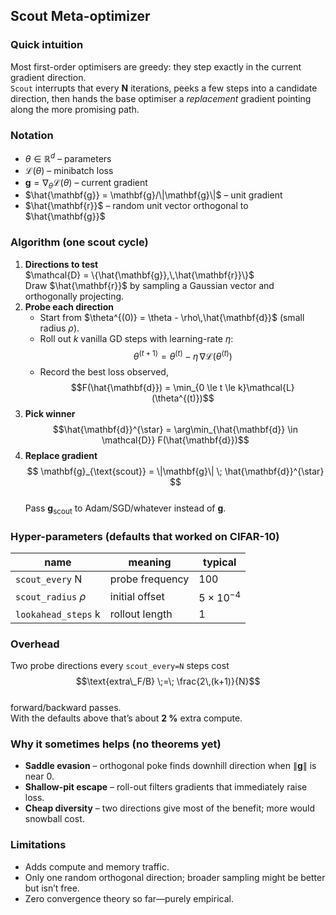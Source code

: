 ## Scout Meta-optimizer

### Quick intuition
Most first-order optimisers are greedy: they step exactly in the current gradient direction.  
`Scout` interrupts that every **N** iterations, peeks a few steps into a candidate direction, then hands the base optimiser a *replacement* gradient pointing along the more promising path.

### Notation
* $\theta \in \mathbb{R}^{d}$ – parameters  
* $\mathcal{L}(\theta)$ – minibatch loss  
* $\mathbf{g} = \nabla_{\theta}\mathcal{L}(\theta)$ – current gradient  
* $\hat{\mathbf{g}} = \mathbf{g}/\|\mathbf{g}\|$ – unit gradient  
* $\hat{\mathbf{r}}$ – random unit vector orthogonal to $\hat{\mathbf{g}}$

### Algorithm (one scout cycle)
1. **Directions to test**  
   $\mathcal{D} = \{\hat{\mathbf{g}},\,\hat{\mathbf{r}}\}$  
   Draw $\hat{\mathbf{r}}$ by sampling a Gaussian vector and orthogonally projecting.
2. **Probe each direction**  
   * Start from $\theta^{(0)} = \theta - \rho\,\hat{\mathbf{d}}$ (small radius $\rho$).  
   * Roll out $k$ vanilla GD steps with learning-rate $\eta$:  
     $$\theta^{(t+1)} = \theta^{(t)} - \eta\,\nabla\mathcal{L}(\theta^{(t)})$$
   * Record the best loss observed,  
     $$F(\hat{\mathbf{d}}) = \min_{0 \le t \le k}\mathcal{L}(\theta^{(t)})$$
3. **Pick winner**  
   $$\hat{\mathbf{d}}^{\star} = \arg\min_{\hat{\mathbf{d}} \in \mathcal{D}} F(\hat{\mathbf{d}})$$
4. **Replace gradient**   
$$
\mathbf{g}_{\text{scout}} = \|\mathbf{g}\| \; \hat{\mathbf{d}}^{\star}
$$  
Pass $\mathbf{g}_{\text{scout}}$ to Adam/SGD/whatever instead of $\mathbf{g}$.


### Hyper-parameters (defaults that worked on CIFAR-10)
| name            | meaning                    | typical |
|-----------------|----------------------------|---------|
| `scout_every` N | probe frequency            | 100     |
| `scout_radius` $\rho$ | initial offset           | $5\times10^{-4}$ |
| `lookahead_steps` k | rollout length            | 1       |

### Overhead
Two probe directions every `scout_every=N` steps cost  
$$\text{extra\_F/B} \;=\; \frac{2\,(k+1)}{N}$$  
forward/backward passes.  
With the defaults above that’s about **2 %** extra compute.

### Why it sometimes helps (no theorems yet)
* **Saddle evasion** – orthogonal poke finds downhill direction when $\|\mathbf{g}\|$ is near 0.  
* **Shallow-pit escape** – roll-out filters gradients that immediately raise loss.  
* **Cheap diversity** – two directions give most of the benefit; more would snowball cost.

### Limitations
* Adds compute and memory traffic.  
* Only one random orthogonal direction; broader sampling might be better but isn’t free.  
* Zero convergence theory so far—purely empirical.
